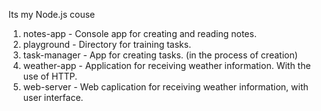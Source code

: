 Its my Node.js couse

1. notes-app - Console app for creating and reading notes. 
2. playground - Directory for training tasks.
3. task-manager - Аpp for creating tasks. (in the process of creation)
4. weather-app - Application for receiving weather information. With the use of HTTP.
5. web-server - Web caplication for receiving weather information, with user interface.
